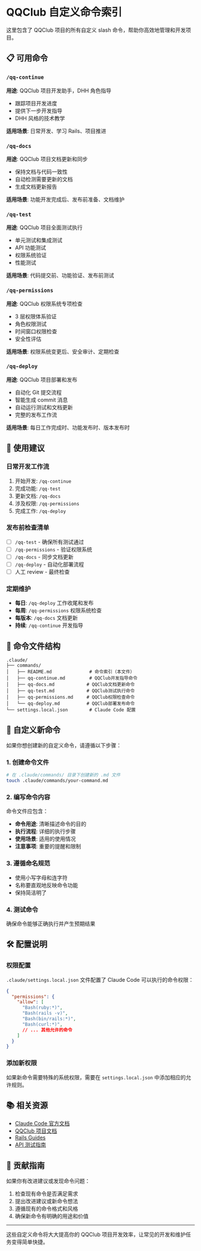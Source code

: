 # QQClub 自定义命令索引

这里包含了 QQClub 项目的所有自定义 slash 命令，帮助你高效地管理和开发项目。

## 📋 可用命令

### `/qq-continue`
**用途**: QQClub 项目开发助手，DHH 角色指导
- 跟踪项目开发进度
- 提供下一步开发指导
- DHH 风格的技术教学

**适用场景**: 日常开发、学习 Rails、项目推进

### `/qq-docs`
**用途**: QQClub 项目文档更新和同步
- 保持文档与代码一致性
- 自动检测需要更新的文档
- 生成文档更新报告

**适用场景**: 功能开发完成后、发布前准备、文档维护

### `/qq-test`
**用途**: QQClub 项目全面测试执行
- 单元测试和集成测试
- API 功能测试
- 权限系统验证
- 性能测试

**适用场景**: 代码提交前、功能验证、发布前测试

### `/qq-permissions`
**用途**: QQClub 权限系统专项检查
- 3 层权限体系验证
- 角色权限测试
- 时间窗口权限检查
- 安全性评估

**适用场景**: 权限系统变更后、安全审计、定期检查

### `/qq-deploy`
**用途**: QQClub 项目部署和发布
- 自动化 Git 提交流程
- 智能生成 commit 消息
- 自动运行测试和文档更新
- 完整的发布工作流

**适用场景**: 每日工作完成时、功能发布时、版本发布时

## 🚀 使用建议

### 日常开发工作流
1. 开始开发: `/qq-continue`
2. 完成功能: `/qq-test`
3. 更新文档: `/qq-docs`
4. 涉及权限: `/qq-permissions`
5. 完成工作: `/qq-deploy`

### 发布前检查清单
- [ ] `/qq-test` - 确保所有测试通过
- [ ] `/qq-permissions` - 验证权限系统
- [ ] `/qq-docs` - 同步文档更新
- [ ] `/qq-deploy` - 自动化部署流程
- [ ] 人工 review - 最终检查

### 定期维护
- **每日**: `/qq-deploy` 工作收尾和发布
- **每周**: `/qq-permissions` 权限系统检查
- **每版本**: `/qq-docs` 文档更新
- **持续**: `/qq-continue` 开发指导

## 📁 命令文件结构

```
.claude/
├── commands/
│   ├── README.md              # 命令索引（本文件）
│   ├── qq-continue.md         # QQClub开发指导命令
│   ├── qq-docs.md            # QQClub文档更新命令
│   ├── qq-test.md            # QQClub测试执行命令
│   ├── qq-permissions.md     # QQClub权限检查命令
│   └── qq-deploy.md          # QQClub部署发布命令
└── settings.local.json        # Claude Code 配置
```

## 🔧 自定义新命令

如果你想创建新的自定义命令，请遵循以下步骤：

### 1. 创建命令文件
```bash
# 在 .claude/commands/ 目录下创建新的 .md 文件
touch .claude/commands/your-command.md
```

### 2. 编写命令内容
命令文件应包含：
- **命令用途**: 清晰描述命令的目的
- **执行流程**: 详细的执行步骤
- **使用场景**: 适用的使用情况
- **注意事项**: 重要的提醒和限制

### 3. 遵循命名规范
- 使用小写字母和连字符
- 名称要直观地反映命令功能
- 保持简洁明了

### 4. 测试命令
确保命令能够正确执行并产生预期结果

## 🛠️ 配置说明

### 权限配置
`.claude/settings.local.json` 文件配置了 Claude Code 可以执行的命令权限：

```json
{
  "permissions": {
    "allow": [
      "Bash(ruby:*)",
      "Bash(rails -v)",
      "Bash(bin/rails:*)",
      "Bash(curl:*)",
      // ... 其他允许的命令
    ]
  }
}
```

### 添加新权限
如果新命令需要特殊的系统权限，需要在 `settings.local.json` 中添加相应的允许规则。

## 📚 相关资源

- [Claude Code 官方文档](https://docs.anthropic.com/claude/docs/claude-code)
- [QQClub 项目文档](../docs/README.md)
- [Rails Guides](https://guides.rubyonrails.org/)
- [API 测试指南](../docs/technical/API_TESTING_GUIDE.md)

## 🤝 贡献指南

如果你有改进建议或发现命令问题：
1. 检查现有命令是否满足需求
2. 提出改进建议或新命令想法
3. 遵循现有的命令格式和风格
4. 确保新命令有明确的用途和价值

---

这些自定义命令将大大提高你的 QQClub 项目开发效率，让常见的开发和维护任务变得简单快捷。